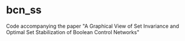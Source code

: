 # bcn_ss
Code accompanying the paper "A Graphical View of Set Invariance and Optimal Set Stabilization of Boolean Control Networks"
